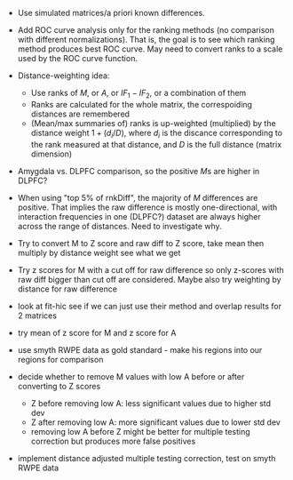 + Use simulated matrices/a priori known differences.

+ Add ROC curve analysis only for the ranking methods (no comparison with different normalizations). That is, the goal is to see which ranking method produces best ROC curve. May need to convert ranks to a scale used by the ROC curve function.

+ Distance-weighting idea:  
    + Use ranks of $M$, or $A$, or $IF_1 - IF_2$, or a combination of them
    + Ranks are calculated for the whole matrix, the correspoiding distances are remembered
    + (Mean/max summaries of) ranks is up-weighted (multiplied) by the distance weight $1 + (d_i/D)$, where $d_i$ is the discance corresponding to the rank measured at that distance, and $D$ is the full distance (matrix dimension)


- Amygdala vs. DLPFC comparison, so the positive $M$s are higher in DLPFC? 

- When using "top 5% of rnkDiff", the majority of $M$ differences are positive. That implies the raw difference is mostly one-directional, with interaction frequencies in one (DLPFC?) dataset are always higher across the range of distances. Need to investigate why.


+ Try to convert M to Z score and raw diff to Z score, take mean then multiply by distance weight see what we get

+ Try z scores for M with a cut off for raw difference so only z-scores with raw diff bigger than cut off are considered. Maybe also try weighting by distance for raw difference

- look at fit-hic see if we can just use their method and overlap results for 2 matrices

- try mean of z score for M and z score for A

- use smyth RWPE data as gold standard - make his regions into our regions for comparison

- decide whether to remove M values with low A before or after converting to Z scores
  - Z before removing low A: less significant values due to higher std dev
  - Z after removing low A: more significant values due to lower std dev
  - removing low A before Z might be better for multiple testing correction but produces more false positives

- implement distance adjusted multiple testing correction, test on smyth RWPE data